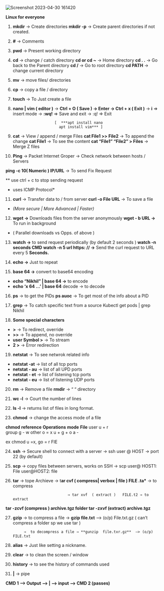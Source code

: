 ![Screenshot 2023-04-30 161420](https://user-images.githubusercontent.com/38100361/235437197-edc2f67a-9143-4f6d-9b2f-152aff3c1380.png)

**Linux for everyone**

1.  **mkdir** → Create directories
    **mkdir -p** → Create parent directories if not created.

2.  **#** → Comments
3.  **pwd** → Present working directory

4.  **cd** → change / catch directory
    **cd or cd ~** → Home directory
    **cd . .** → Go back to the Parent directory
    **cd /** → Go to root directory
    **cd PATH** → change current directory

5.  **mv** → move files/ directories
6.  **cp** → copy a file / directory
7.  **touch** → To Just create a file
8.  **nano | vim ( editor )**
    → **Ctrl + O ( Save ) → Enter → Ctrl + x ( Exit )**
    → **i** ⇒ insert mode
    → **:wq!** ⇒ Save and exit
    → :q! ⇒ Exit

                           [  ***apt install nano
                             apt install vim*** ]

9.  **cat** → View / append / merge Files
    **cat File1 >> File2** → To append the change
    **cat File1** → To see the content
    **cat “File1” “File2” > Files** → Merge Z files

10. **Ping** → Packet Internet Groper → Check network between hosts / Servers

**ping -c 10( Numeric ) IP/URL** → To send Fix Request

\*\* use ctrl + c to stop sending request

- uses ICMP Protocol\*

11. **curl** → Transfer data to / from server
   **curl -o File URL** → To save a file

- _(More secure | More Advanced | Faster)_

12. **wget →** Downloads files from the server anonymously
   **wget - b URL →** To run in background

- ( Parallel downloads vs Opps. of above )

13. **watch →** to send request periodically (by default 2 seconds )
   **watch -n seconds CMD**
   **watch -n 5 url https: // →** Send the curl request to URL every 5 **Seconds.**

14. **echo →** Just to repeat

15. **base 64 →** convert to base64 encoding

   - **echo “Nikhil” | base 64 →** to encode
   - **echo ‘x 64 …’ | base 64** decode → to decode

16. **ps** → to get the PIDs
   **ps auoc** → To get most of the info about a PID

17. **grep** → To catch specific text from a source
   Kubectl get pods | grep Nikhil

18. **Some special characters**

- **>** → To redirect, override
- **>>** → To append, no override
- **user Symbol >** → To stream
- **2 >** → Error redirection

19. **netstat** → To see netwrok related info

- **netstat -at** → list of all tcp ports
- **netstat - au** → list of all UPD ports
- **netstat - et** → list of listening tcp ports
- **netstat - eu** → list of listening UDP ports

20. **rm** → Remove a file
   **rmdir** → “ “ directory

21. **wc -l** → Court the number of lines

22. **ls -l** → returns list of files in long format.

23. **chmod** → change the access mode of a file

**chmod** **reference** **Operations** **mode** **File**
user u + r  
 group g - w
other o = x
u + g + o a -

ex chmod u =x, go = r FIE

24.  **ssh** → Secure shell to connect with a server → ssh user @ HOST → port 22 (by default)

25.  **scp** → copy files between servers, works on SSH → scp user@ HOST1: File user@HOST2: file

26.  **tar** → tope Archieve → t**ar cvf ( compress| verbox | file ) FILE .ta\*** → to compress

                                  → tar xvf  ( extract )   FILE.t2 → to extract

**tar -zcvf (compress ) archive.tgz folder
tar -zxvf (extract) archive.tgz**

27.  **gzip** → to compress a file → **gzip file.txt** —> (o/p) File.txt.gz ( can’t compress a folder sp we use tar )

              →  to decompress a file → **gunzip  file.txr.gz**  —> (o/p) FILE.txt

28.  **alias** → Just like setting a nickname.

29.  **clear** → to clean the screen / window
30.  **history** → to see the history of commands used
31.  **|** → pipe

**CMD 1 ——> Output ——> | ——> input ——> CMD 2
(passes)**
